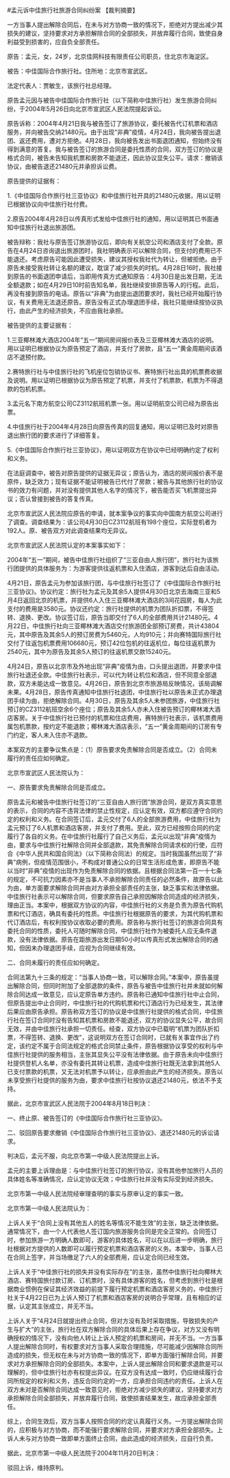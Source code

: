 #孟元诉中佳旅行社旅游合同纠纷案 
【裁判摘要】

一方当事人提出解除合同后，在未与对方协商一致的情况下，拒绝对方提出减少其损失的建议，坚持要求对方承担解除合同的全部损失，并放弃履行合同，致使自身利益受到损害的，应自负全部责任。



原告：孟元，女，24岁，北京佳网科技有限责任公司职员，住北京市海淀区。

被告：中佳国际合作旅行社。住所地：北京市宣武区。

法定代表人：贾敏生，该旅行社总经理。

原告孟元因与被告中佳国际合作旅行社（以下简称中佳旅行社）发生旅游合同纠纷，于2004年5月26日向北京市宣武区人民法院提起诉讼。

原告诉称：2004年4月21日我与被告签订了旅游协议，委托被告代订机票和酒店服务，并向被告交纳21480元。由于出现“非典”疫情，4月24日，我向被告提出退团、返还费用，遭对方拒绝。4月28日，我向被告发出书面退团通知，但始终没有得到满意的答复。我与被告签订的旅游合同是委托性质的合同，双方签订的协议是格式合同，被告未告知我机票和房款不能退还，因此协议显失公平。请求：撤销该协议，由被告退还21480元并承担诉讼费。

原告提供的证据有：

1.《中佳国际合作旅行社三亚协议》和中佳旅行社开具的21480元收据，用以证明已根据协议向中佳旅行社付费。

2.原告2004年4月28日以传真形式发给中佳旅行社的通知，用以证明其已书面通知中佳旅行社退出旅游团。

被告辩称：我社与原告签订旅游协议后，即向有关航空公司和酒店支付了全款。原告在4月24日咨询退出旅游团时，我社明确表示可以解除合同，但支付的费用已不能退还。考虑原告可能因此遭受损失，建议其授权我社代为转让，但被拒绝。由于原告未接受我社转让名额的建议，耽误了减少损失的时机。4月28日16时，我社接到原告的书面退团申请后，当即用传真方式通知原告：4月30日是出发日期，无法全额退款；如在4月29日10时前告知名单，我社继续安排原告等人的行程。此后，再没有接到原告的电话。原告以“非典”为由提出退团要求时，我社已经开始履行协议，有关费用无法退还原告。原告没有正式办理退团手续，我社只能继续按协议执行，由此产生的经济损失，不应由我社承担。

被告提供的主要证据有：

1.三亚椰林滩大酒店2004年“五一”期间房间报价表及三亚椰林滩大酒店的说明。用以证明已根据协议为原告预定了酒店，并支付了房款，且“五一”黄金周期间该酒店不退预付款。

2.赛特旅行社与中佳旅行社的飞机座位包销协议书、赛特旅行社出具的机票费收据及说明。用以证明已根据协议为原告预定了机票，并支付了机票款，机票为不得退款的包机机票。

3.孟元名下南方航空公司CZ3112航班机票一张。用以证明航空公司已经为原告出票。

4.中佳旅行社于2004年4月28日向原告传真的回复通知，用以证明已及时对原告退出旅行团的要求进行了详细答复。

5.《中佳国际合作旅行社三亚协议》，用以证明双方在协议中已经明确约定了权利和义务。

在法庭调查中，被告对原告提供的证据无异议；原告认为，酒店的房间报价表不是原件，缺乏效力；现有证据不能证明被告已代付了房款；被告与其他旅行社的协议书的效力有问题，并对没有提供其他人名字的情况下，被告能否买飞机票提出异议；否认曾接到被告的答复传真。

北京市宣武区人民法院应原告的申请，就本案争议的事实向中国南方航空公司进行了调查。调查结果为：该公司4月30日CZ3112航班有198个座位，实际登机者为192人。原、被告双方对此调查结果均无异议。

北京市宣武区人民法院认定的本案事实如下：

2004年“五一”期间，被告中佳旅行社组织了“三亚自由人旅行团”，旅行社为该旅行团提供的具体服务为：为游客提供往返机票和入住酒店，游客到达后自由活动。

4月21日，原告孟元为参加该旅行团，与中佳旅行社签订了《中佳国际合作旅行社三亚协议》。协议约定：旅行社为孟元及其余5人提供4月30日北京去海南三亚和5月4日返回北京的机票，并提供6人入住三亚椰林滩大酒店的3间花园房，每人为此支付的费用是3580元。协议还约定：旅行社提供的机票为团队折扣票，不得签转、退换、更改。协议签订后，原告当即交付了6人的全部费用共计21480元。4月22日，中佳旅行社向三亚椰林滩大酒店交付旅游团全部预订房费，共计43804元，其中原告及其余5人的预订房费为5460元，人均910元；并向赛特国际旅行社交付了往返包机票费用106680元，预订42位包机的往返机位，每位往返机票为2540元，其中为原告及其余5人预订的往返机票交款15240元。

4月24日，原告以北京市及外地出现“非典”疫情为由，口头提出退团，并要求中佳旅行社退还全款。中佳旅行社表示，可以代为转让机位和酒店，但不同意全部退款，双方未能达成一致意见。4月26日，原告到北京市旅游局反映情况，该局调解未果。4月28日，原告传真通知中佳旅行社退团，中佳旅行社以原告未正式办理退团手续为由，拒绝解除合同。4月30日，原告及其余5人未参团旅游，中佳旅行社预订的CZ3112航班空余6个座位；原告及其余5人亦未入住被告预订的椰林滩大酒店客房。关于中佳旅行社已预付的机票和住店费用，赛特旅行社表示，该机票费用属包机票款，按约定不能退款；椰林滩大酒店表示，“五一”黄金周期间的订房有专门约定，客人未入住亦不退款。

本案双方的主要争议焦点是：（1）原告要求免责解除合同是否成立。（2）合同未履行的责任应如何确定。

北京市宣武区人民法院认为：

一、原告要求免责解除合同是否成立。

原告孟元和被告中佳旅行社签订的“三亚自由人旅行团”旅游合同，是双方真实意思的表示，合同的内容不违背法律的禁止性规定，应认定有效，双方都应遵守合同约定的权利和义务。在合同签订后，孟元交付了6人的全部旅游费用，中佳旅行社为孟元预订了6人机票和酒店客房，并支付了费用。至此，双方已经按照合同的约定履行了各自的义务。在中佳旅行社履行了自己义务后，孟元以出现“非典”疫情为由，要求与中佳旅行社解除合同并全部退款，其免责解除合同请求权的行使，应符合《中华人民共和国合同法》（以下简称合同法）的规定。当时我国虽然出现了“非典”病例，但疫情范围很小，不构成对普通公众的日常生活形成危害，即原告不能以当时“非典”疫情的出现作为免责解除合同的依据。且根据合同法第一百一十七条的规定，不可抗力因素亦不是当事人不承担解除合同责任的必然条件，故原告以此为由，单方面要求解除合同并由对方承担全部责任的主张，缺乏事实和法律依据。中佳旅行社表示可以解除合同，但要求原告自己承担因解除合同造成的经济损失，理由正当。本案中，根据双方协议的内容，中佳旅行社的义务是负责为原告代购机票和代订酒店，确具有委托的性质。中佳旅行社根据原告的要求，为其代购机票和代订酒店后，有权利按协议收取必要的费用。原告称与旅行社签订的旅游合同具有委托合同的性质，委托人可随时解除合同，中佳旅行社作为被委托人应无条件退款，没有法律依据。原告在距旅游出发日期50小时以传真形式发出解除合同的通知，但因未办理退团手续，应视为合同继续有效。

二、合同未履行的责任应如何确定。

合同法第九十三条的规定：“当事人协商一致，可以解除合同。”本案中，原告虽提出解除合同，但同时附加了全部退款的条件，原告与被告中佳旅行社并未就如何解除合同达成一致意见，应认定原告单方违约。原告称已通知中佳旅行社中止合同，但原告提出中止合同时，中佳旅行社的代购机票和代订酒店行为已经发生，其法律后果应由原告承担。原告称双方签订的协议是中佳旅行社提供的格式合同，中佳旅行社在签订合同时没有告知其机票和房款不能退还，双方的协议显失公平，故合同无效，并由中佳旅行社承担一切责任。经查，双方协议中已载明“机票为团队折扣票，不得签转、退换、更改”，这说明双方在签订合同时，已就有关事宜作出了约定，该约定不属于合同法规定的格式合同禁止条件，原告根据协议享受的权利与中佳旅行社提供的服务相当，主张其显失公平没有法律依据。由于原告未向中佳旅行社提供登机人名单，亦没有委托其转让机票，造成中佳旅行社既无法拿到其他5人已支付票款的机票，又无法对机票予以转让，应承担由此产生的经济损失。原告以未享受旅行社提供的服务为由，要求中佳旅行社按协议退还21480元，依法不予支持。

据此，北京市宣武区人民法院于2004年8月18日判决：

一、终止原、被告签订的《中佳国际合作旅行社三亚协议》。

二、驳回原告要求撤销《中佳国际合作旅行社三亚协议》、退还21480元的诉讼请求。

判决后，孟元不服，向北京市第一中级人民法院提出上诉。

孟元的主要上诉理由是：与中佳旅行社签订的旅行协议，没有其他参加旅行人员的具体姓名等准确情况，应认定协议无效；中佳旅行社并没有实际受到经济损失。

北京市第一中级人民法院经审理查明的事实与原审认定的事实一致。

北京市第一中级人民法院认为：

上诉人关于“合同上没有其他五人的姓名等情况不能生效”的主张，缺乏法律依据。通常情况下，由一个人代表他人签订国内旅游服务合同是完全正常的。合同签订时，参加旅游一方明确人数即可，游客的具体姓名，可以在以后进一步明确，旅行社根据对方提供的人数即可以履行预定机票和酒店客房的义务。本案中，当事人已在合同上签字，并当场缴足了六人的全部费用，应认定合同已经生效。

上诉人关于“中佳旅行社的损失并没有实际存在”的主张，虽然中佳旅行社向椰林大酒店、赛特国旅付款订房、订机票时，没有具体游客的姓名，但考虑到旅行社是根据商业惯例在保证其经济效益的前提下履行预定机票和酒店客房义务的，中佳旅行社关于4月22日已为上诉人预订了机票和酒店客房的说明合乎常理，且有相应的证据，认定其主张成立，并无不当。

上诉人关于“4月24日就提出终止合同，但对方没有及时采取措施，导致损失的产生与扩大”的主张，旅行社在双方解除合同的具体后果上存在争议，对方又没有明确授权的情况下，没有向他人转让上诉人预定的机票和房间，并无不当。一方当事人提出解除合同时，有权要求对方当事人采取合理措施，尽可能减少因解除合同所造成的损失，但无权在未与对方协商一致的情况下，即单方面强行解除合同，并要求对方承担解除合同的全部损失。本案中，上诉人提出解除合同和要求退款是可以理解的，但中佳旅行社亦有权提出异议。在双方没有达成一致时，仍应继续履行合同所规定的权利和义务，违反合同约定的一方，应承担合同违约的责任。上诉人在双方未对是否解除合同达成一致意见时，拒绝对方减少损失的建议，坚持要求对方承担解除合同全部损失，并放弃履行合同，致使损害结果发生，故应承担全部责任。

综上，合同生效后，双方当事人按照合同的约定认真履行义务。一方提出解除合同的，应积极与对方协商，而不能强行要求解除合同，并要求对方承担全部损失。上诉人未与对方协商一致即单方面终止合同，由此造成的经济损失，应自行负责。

据此，北京市第一中级人民法院于2004年11月20日判决：

驳回上诉，维持原判。


